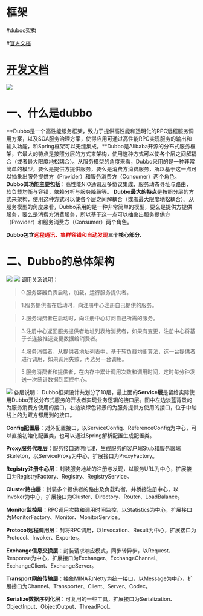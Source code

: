 # 框架

#[duboo架构](https://blog.csdn.net/zuochao_2013/article/details/80639997)

#[官方文档](http://dubbo.apache.org/books/dubbo-user-book/)

# [开发文档](http://dubbo.apache.org/books/dubbo-dev-book/)

![](http://shiyanjuncn.b0.upaiyun.com/wp-content/uploads/2013/09/dubbo-relation.png)

# 一、什么是dubbo
**Dubbo是一个高性能服务框架，致力于提供高性能和透明化的RPC远程服务调用方案，以及SOA服务治理方案，使得应用可通过高性能RPC实现服务的输出和输入功能，和Spring框架可以无缝集成。**Dubbo是Alibaba开源的分布式服务框架，它最大的特点是按照分层的方式来架构，使用这种方式可以使各个层之间解耦合（或者最大限度地松耦合）。从服务模型的角度来看，Dubbo采用的是一种非常简单的模型，要么是提供方提供服务，要么是消费方消费服务，所以基于这一点可以抽象出服务提供方（Provider）和服务消费方（Consumer）两个角色。
**Dubbo其功能主要包括**：高性能NIO通讯及多协议集成，服务动态寻址与路由，软负载均衡与容错，依赖分析与服务降级等。
**Dubbo最大的特点**是按照分层的方式来架构，使用这种方式可以使各个层之间解耦合（或者最大限度地松耦合）。从服务模型的角度来看，Dubbo采用的是一种非常简单的模型，要么是提供方提供服务，要么是消费方消费服务，所以基于这一点可以抽象出服务提供方（Provider）和服务消费方（Consumer）两个角色。

**Dubbo包含<font color="#dd0000">远程通讯、集群容错和自动发现</font>三个核心部分.**
# 二、Dubbo的总体架构
![](https://i.imgur.com/QuQ4J1o.png)
![](https://i.imgur.com/IbkSVT3.png)
调用关系说明：

>0.服务容器负责启动，加载，运行服务提供者。

>1.服务提供者在启动时，向注册中心注册自己提供的服务。

>2.服务消费者在启动时，向注册中心订阅自己所需的服务。

>3.注册中心返回服务提供者地址列表给消费者，如果有变更，注册中心将基于长连接推送变更数据给消费者。

>4.服务消费者，从提供者地址列表中，基于软负载均衡算法，选一台提供者进行调用，如果调用失败，再选另一台调用。

>5.服务消费者和提供者，在内存中累计调用次数和调用时间，定时每分钟发送一次统计数据到监控中心。

![](https://i.imgur.com/eJ5nx4F.png)
各层说明：
Dubbo框架设计共划分了10层，最上面的**Service层**是留给实际使用Dubbo开发分布式服务的开发者实现业务逻辑的接口层。图中左边淡蓝背景的为服务消费方使用的接口，右边淡绿色背景的为服务提供方使用的接口，位于中轴线上的为双方都用到的接口。

**Config配置层**：对外配置接口，以ServiceConfig、ReferenceConfig为中心，可以直接初始化配置类，也可以通过Spring解析配置生成配置类。

**Proxy服务代理层**：服务接口透明代理，生成服务的客户端Stub和服务器端Skeleton，以ServiceProxy为中心，扩展接口为ProxyFactory。

**Registry注册中心层**：封装服务地址的注册与发现，以服务URL为中心，扩展接口为RegistryFactory、Registry、RegistryService。

**Cluster路由层**：封装多个提供者的路由及负载均衡，并桥接注册中心，以Invoker为中心，扩展接口为Cluster、Directory、Router、LoadBalance。

**Monitor监控层**：RPC调用次数和调用时间监控，以Statistics为中心，扩展接口为MonitorFactory、Monitor、MonitorService。

**Protocol远程调用层**：封将RPC调用，以Invocation、Result为中心，扩展接口为Protocol、Invoker、Exporter。

**Exchange信息交换层**：封装请求响应模式，同步转异步，以Request、Response为中心，扩展接口为Exchanger、ExchangeChannel、ExchangeClient、ExchangeServer。

**Transport网络传输层**：抽象MINA和Netty为统一接口，以Message为中心，扩展接口为Channel、Transporter、Client、Server、Codec。

**Serialize数据序列化层**：可复用的一些工具，扩展接口为Serialization、ObjectInput、ObjectOutput、ThreadPool。

